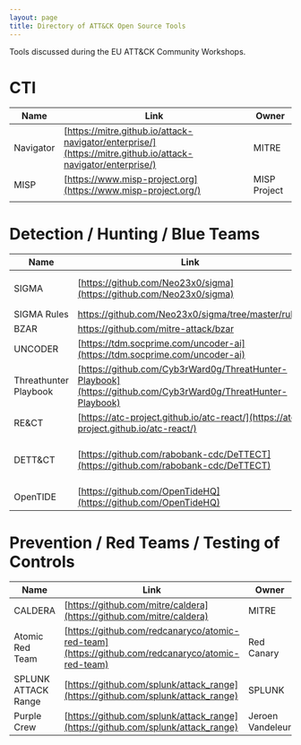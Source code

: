 ```yaml
---
layout: page
title: Directory of ATT&CK Open Source Tools
---
```


Tools discussed during the EU ATT&CK Community Workshops.

# CTI

| Name                             | Link                                                 | Owner                         |
|----------------------------------|------------------------------------------------------|-------------------------------|
| Navigator                        | [https://mitre.github.io/attack-navigator/enterprise/](https://mitre.github.io/attack-navigator/enterprise/) | MITRE                         |
| MISP                             | [https://www.misp-project.org](https://www.misp-project.org/) | MISP Project             |
|                                  |                                                      |                               |

# Detection / Hunting / Blue Teams

| Name                             | Link                                                 | Owner                         |
|----------------------------------|------------------------------------------------------|-------------------------------|
| SIGMA                            | [https://github.com/Neo23x0/sigma](https://github.com/Neo23x0/sigma)                    | Florian Roth / Thomas Patzke                 |
| SIGMA Rules                      | [https://github.com/Neo23x0/sigma/tree/master/rules ](https://github.com/Neo23x0/sigma/tree/master/rules)  | Florian Roth                  |
| BZAR                             | [https://github.com/mitre-attack/bzar ](https://github.com/mitre-attack/bzar)                 | MITRE                         |
| UNCODER                          | [https://tdm.socprime.com/uncoder-ai](https://tdm.socprime.com/uncoder-ai)                                 | SOC Prime                      |
| Threathunter Playbook            | [https://github.com/Cyb3rWard0g/ThreatHunter-Playbook](https://github.com/Cyb3rWard0g/ThreatHunter-Playbook) | Roberto Rodriguez             |
| RE&CT                            | [https://atc-project.github.io/atc-react/](https://atc-project.github.io/atc-react/)             | ATC Project                   |
| DETT&CT                          | [https://github.com/rabobank-cdc/DeTTECT](https://github.com/rabobank-cdc/DeTTECT)             | Marcus Bakker / Ruben Bouwman |
| OpenTIDE                      | [https://github.com/OpenTideHQ](https://github.com/OpenTideHQ)              | European Commission              |

# Prevention / Red Teams / Testing of Controls

| Name                             | Link                                                 | Owner                         |
|----------------------------------|------------------------------------------------------|-------------------------------|
| CALDERA                          | [https://github.com/mitre/caldera](https://github.com/mitre/caldera)    | MITRE                         |
| Atomic Red Team                  | [https://github.com/redcanaryco/atomic-red-team](https://github.com/redcanaryco/atomic-red-team)      | Red Canary                    |
| SPLUNK ATTACK Range              | [https://github.com/splunk/attack_range](https://github.com/splunk/attack_range)              | SPLUNK                        |
| Purple Crew              | [[https://github.com/splunk/attack_range](https://github.com/splunk/attack_range) ](https://github.com/Vjeroen/PurpleCrew)             | Jeroen Vandeleur                        |



